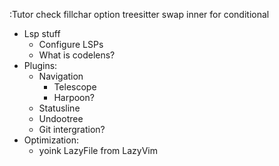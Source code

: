 :Tutor
check fillchar option
treesitter swap inner for conditional

- Lsp stuff
    - Configure LSPs
    - What is codelens?
- Plugins:
    - Navigation
        - Telescope
        - Harpoon?
    - Statusline
    - Undootree
    - Git intergration?
- Optimization:
    - yoink LazyFile from LazyVim

